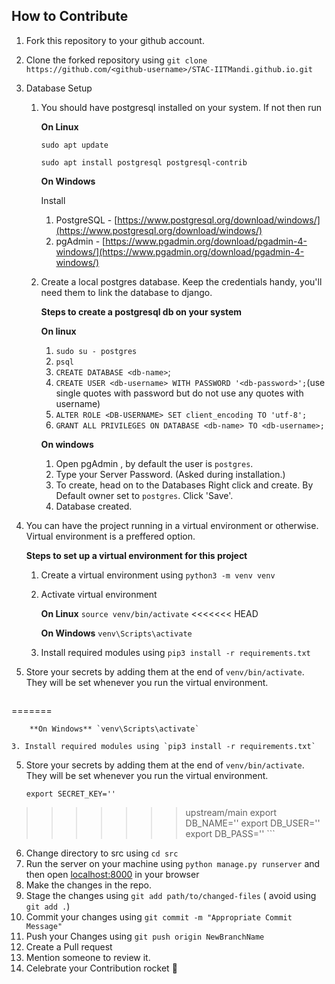 ## How to Contribute

1.  Fork this repository to your github account.
2.  Clone the forked repository using `git clone https://github.com/<github-username>/STAC-IITMandi.github.io.git`
3.  Database Setup

    1. You should have postgresql installed on your system. If not then run

        **On Linux**

        `sudo apt update`

        `sudo apt install postgresql postgresql-contrib`

        **On Windows**

        Install

        1. PostgreSQL - [https://www.postgresql.org/download/windows/](https://www.postgresql.org/download/windows/)
        2. pgAdmin - [https://www.pgadmin.org/download/pgadmin-4-windows/](https://www.pgadmin.org/download/pgadmin-4-windows/)

    2. Create a local postgres database. Keep the credentials handy, you'll need them to link the database to django.

        **Steps to create a postgresql db on your system**

        **On linux**

        1. `sudo su - postgres`
        2. `psql`
        3. `CREATE DATABASE <db-name>`;
        4. `CREATE USER <db-username> WITH PASSWORD '<db-password>';`(use single quotes with password but do not use any quotes with username)
        5. `ALTER ROLE <DB-USERNAME> SET client_encoding TO 'utf-8';`
        6. `GRANT ALL PRIVILEGES ON DATABASE <db-name> TO <db-username>;`

        **On windows**

        1. Open pgAdmin , by default the user is `postgres`.
        2. Type your Server Password. (Asked during installation.)
        3. To create, head on to the Databases Right click and create. By Default owner set to `postgres`. Click 'Save'.
        4. Database created.

4.  You can have the project running in a virtual environment or otherwise. Virtual environment is a preffered option.

    **Steps to set up a virtual environment for this project**

    1. Create a virtual environment using `python3 -m venv venv`
    2. Activate virtual environment

        **On Linux** `source venv/bin/activate`
<<<<<<< HEAD

        **On Windows** `venv\Scripts\activate`

    3. Install required modules using `pip3 install -r requirements.txt`

5.  Store your secrets by adding them at the end of `venv/bin/activate`. They will be set whenever you run the virtual environment.

    ```export SECRET_KEY=''
=======

        **On Windows** `venv\Scripts\activate`

    3. Install required modules using `pip3 install -r requirements.txt`

5.  Store your secrets by adding them at the end of `venv/bin/activate`. They will be set whenever you run the virtual environment.

    ```
    export SECRET_KEY=''
>>>>>>> upstream/main
    export DB_NAME=''
    export DB_USER=''
    export DB_PASS=''
    ```

6.  Change directory to src using `cd src`
7.  Run the server on your machine using `python manage.py runserver` and then open [localhost:8000](http:localhost:8000) in your browser
8.  Make the changes in the repo.
9.  Stage the changes using `git add path/to/changed-files` ( avoid using `git add .`)
10. Commit your changes using `git commit -m "Appropriate Commit Message"`
11. Push your Changes using `git push origin NewBranchName`
12. Create a Pull request
13. Mention someone to review it.
14. Celebrate your Contribution rocket :rocket:
